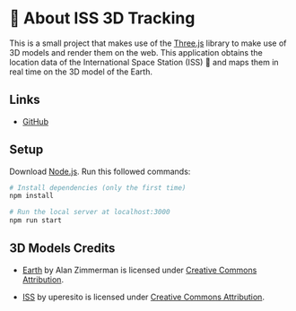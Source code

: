 # :satellite: About ISS 3D Tracking

This is a small project that makes use of the [Three.js](https://threejs.org/) library to make use of 3D models and render them on the web. This application obtains the location data of the International Space Station (ISS) :rocket: and maps them in real time on the 3D model of the Earth.

## Links

- [GitHub](https://github.com/Manuelir/spaceappsvlc22)

## Setup

Download [Node.js](https://nodejs.org/en/download/).
Run this followed commands:

```bash
# Install dependencies (only the first time)
npm install

# Run the local server at localhost:3000
npm run start
```

## 3D Models Credits

- [Earth](https://skfb.ly/OFE9) by Alan Zimmerman is licensed under [Creative Commons Attribution](http://creativecommons.org/licenses/by/4.0/).

- [ISS](https://skfb.ly/6oOBH) by uperesito is licensed under [Creative Commons Attribution](http://creativecommons.org/licenses/by/4.0/).
